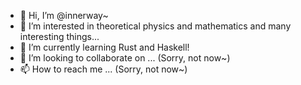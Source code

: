 - 👋 Hi, I’m @innerway~
- 👀 I’m interested in theoretical physics and mathematics and many interesting things...
- 🌱 I’m currently learning Rust and Haskell!
- 💞️ I’m looking to collaborate on ... (Sorry, not now~)
- 📫 How to reach me ... (Sorry, not now~)

<!---
innerway/innerway is a ✨ special ✨ repository because its `README.md` (this file) appears on your GitHub profile.
You can click the Preview link to take a look at your changes.
--->
